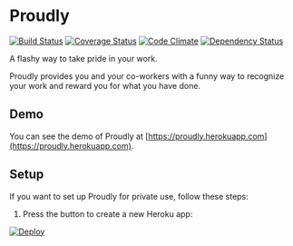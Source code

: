 # Proudly

[![Build Status](https://circleci.com/gh/pempel/proudly/tree/master.svg?style=shield)](https://circleci.com/gh/pempel/proudly/tree/master)
[![Coverage Status](https://coveralls.io/repos/github/pempel/proudly/badge.svg)](https://coveralls.io/github/pempel/proudly)
[![Code Climate](https://lima.codeclimate.com/github/pempel/proudly/badges/gpa.svg)](https://lima.codeclimate.com/github/pempel/proudly)
[![Dependency Status](https://gemnasium.com/badges/github.com/pempel/proudly.svg)](https://gemnasium.com/github.com/pempel/proudly)

A flashy way to take pride in your work.

Proudly provides you and your co-workers with a funny way
to recognize your work and reward you for what you have done.

## Demo

You can see the demo of Proudly at [https://proudly.herokuapp.com](https://proudly.herokuapp.com).

## Setup

If you want to set up Proudly for private use, follow these steps:

1. Press the button to create a new Heroku app:

[![Deploy](https://www.herokucdn.com/deploy/button.png)](https://heroku.com/deploy)
